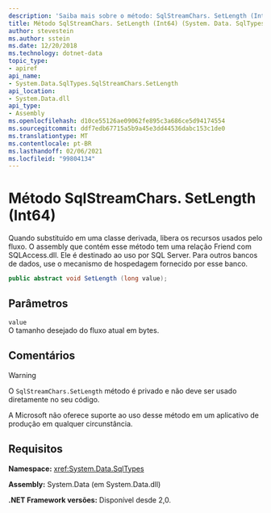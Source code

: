 ```yaml
---
description: 'Saiba mais sobre o método: SqlStreamChars. SetLength (Int64)'
title: Método SqlStreamChars. SetLength (Int64) (System. Data. SqlTypes)
author: stevestein
ms.author: sstein
ms.date: 12/20/2018
ms.technology: dotnet-data
topic_type:
- apiref
api_name:
- System.Data.SqlTypes.SqlStreamChars.SetLength
api_location:
- System.Data.dll
api_type:
- Assembly
ms.openlocfilehash: d10ce55126ae09062fe895c3a686ce5d94174554
ms.sourcegitcommit: ddf7edb67715a5b9a45e3dd44536dabc153c1de0
ms.translationtype: MT
ms.contentlocale: pt-BR
ms.lasthandoff: 02/06/2021
ms.locfileid: "99804134"
---
```

# <a name="sqlstreamcharssetlengthint64-method"></a>Método SqlStreamChars. SetLength (Int64)

Quando substituído em uma classe derivada, libera os recursos usados pelo fluxo. O assembly que contém esse método tem uma relação Friend com SQLAccess.dll. Ele é destinado ao uso por SQL Server. Para outros bancos de dados, use o mecanismo de hospedagem fornecido por esse banco.

```csharp
public abstract void SetLength (long value);
```

## <a name="parameters"></a>Parâmetros

`value`\
O tamanho desejado do fluxo atual em bytes.

## <a name="remarks"></a>Comentários

> [!WARNING]
> O `SqlStreamChars.SetLength` método é privado e não deve ser usado diretamente no seu código.
>
> A Microsoft não oferece suporte ao uso desse método em um aplicativo de produção em qualquer circunstância.

## <a name="requirements"></a>Requisitos

**Namespace:** <xref:System.Data.SqlTypes>

**Assembly:** System.Data (em System.Data.dll)

**.NET Framework versões:** Disponível desde 2,0.
